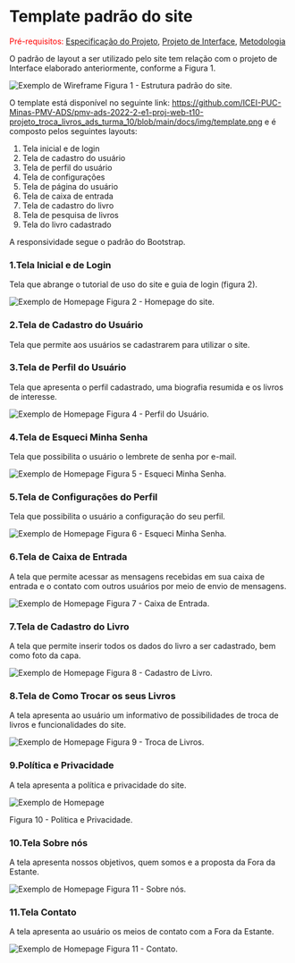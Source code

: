 # Template padrão do site

<span style="color:red">Pré-requisitos: <a href="02-Especificação do Projeto.md"> Especificação do Projeto</a></span>, <a href="04-Projeto de Interface.md"> Projeto de Interface</a>, <a href="03-Metodologia.md"> Metodologia</a>

O padrão de layout a ser utilizado pelo site tem relação com o projeto de Interface elaborado anteriormente, conforme a Figura 1.

![Exemplo de Wireframe](img/template.png)
Figura 1 - Estrutura padrão do site.

O template está disponível no seguinte link: https://github.com/ICEI-PUC-Minas-PMV-ADS/pmv-ads-2022-2-e1-proj-web-t10-projeto_troca_livros_ads_turma_10/blob/main/docs/img/template.png  e é composto pelos seguintes layouts: 

1. Tela inicial e de login
2. Tela de cadastro do usuário
3. Tela de perfil do usuário
4. Tela de configurações
5. Tela de página do usuário
6. Tela de caixa de entrada
7. Tela de cadastro do livro
8. Tela de pesquisa de livros
9. Tela do livro cadastrado

A responsividade segue o padrão do Bootstrap.
### 1.Tela Inicial e de Login
Tela que abrange o tutorial de uso do site e guia de login (figura 2).

![Exemplo de Homepage](img/homepagesite.png)
Figura 2 - Homepage do site.

### 2.Tela de Cadastro do Usuário
Tela que permite aos usuários se cadastrarem para utilizar o site.

### 3.Tela de Perfil do Usuário
Tela que apresenta o perfil cadastrado, uma biografia resumida e os livros de interesse. 

![Exemplo de Homepage](img/00biousuario.jpeg)
Figura 4 - Perfil do Usuário.

### 4.Tela de Esqueci Minha Senha
Tela que possibilita o usuário o lembrete de senha por e-mail.

![Exemplo de Homepage](img/00esquecimentosenha.jpeg)
Figura 5 - Esqueci Minha Senha.

### 5.Tela de Configurações do Perfil
Tela que possibilita o usuário a configuração do seu perfil.

![Exemplo de Homepage](img/00configperfilusuario.jpeg)
Figura 6 - Esqueci Minha Senha.

### 6.Tela de Caixa de Entrada
A tela que permite acessar as mensagens recebidas em sua caixa de entrada e o contato com outros usuários por meio de envio de mensagens. 

![Exemplo de Homepage](img/00caixadeentrada.jpeg)
Figura 7 - Caixa de Entrada.

### 7.Tela de Cadastro do Livro
A tela que permite inserir todos os dados do livro a ser cadastrado, bem como foto da capa. 

![Exemplo de Homepage](img/00cadastrodelivro.jpeg)
Figura 8 - Cadastro de Livro.

### 8.Tela de Como Trocar os seus Livros
A tela apresenta ao usuário um informativo de possibilidades de troca de livros e funcionalidades do site.

![Exemplo de Homepage](img/000trocadelivros.jpeg)
Figura 9 - Troca de Livros.

### 9.Política e Privacidade
A tela apresenta a política e privacidade do site.

![Exemplo de Homepage](img/00politicadeprivacidade.jpeg)

Figura 10 - Política e Privacidade.

### 10.Tela Sobre nós
A tela apresenta nossos objetivos, quem somos e a proposta da Fora da Estante. 

![Exemplo de Homepage](img/00sobrenos.jpeg)
Figura 11 - Sobre nós.

### 11.Tela Contato
A tela apresenta ao usuário os meios de contato com a Fora da Estante.

![Exemplo de Homepage](img/00contato.jpeg)
Figura 11 - Contato.

